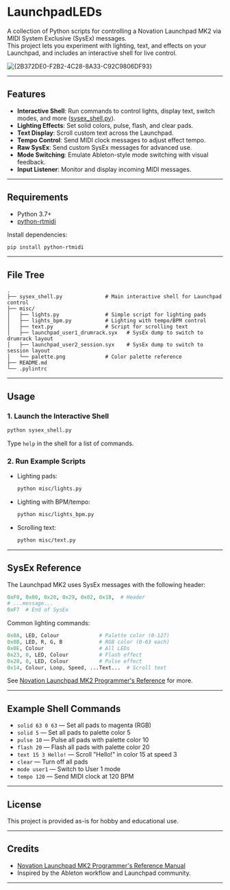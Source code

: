 # LaunchpadLEDs

A collection of Python scripts for controlling a Novation Launchpad MK2 via MIDI System Exclusive (SysEx) messages.  
This project lets you experiment with lighting, text, and effects on your Launchpad, and includes an interactive shell for live control.

![{2B372DE0-F2B2-4C28-8A33-C92C9806DF93}](https://github.com/user-attachments/assets/f488a345-0f55-4240-aef9-58cb05e13d32)

---

## Features

- **Interactive Shell**: Run commands to control lights, display text, switch modes, and more ([sysex_shell.py](sysex_shell.py)).
- **Lighting Effects**: Set solid colors, pulse, flash, and clear pads.
- **Text Display**: Scroll custom text across the Launchpad.
- **Tempo Control**: Send MIDI clock messages to adjust effect tempo.
- **Raw SysEx**: Send custom SysEx messages for advanced use.
- **Mode Switching**: Emulate Ableton-style mode switching with visual feedback.
- **Input Listener**: Monitor and display incoming MIDI messages.

---

## Requirements

- Python 3.7+
- [python-rtmidi](https://pypi.org/project/python-rtmidi/)

Install dependencies:
```sh
pip install python-rtmidi
```

---

## File Tree

```
.
├── sysex_shell.py              # Main interactive shell for Launchpad control
├── misc/
│   ├── lights.py               # Simple script for lighting pads
│   ├── lights_bpm.py           # Lighting with tempo/BPM control
│   ├── text.py                 # Script for scrolling text
│   ├── launchpad_user1_drumrack.syx   # SysEx dump to switch to drumrack layout
│   ├── launchpad_user2_session.syx    # SysEx dump to switch to session layout
│   └── palette.png             # Color palette reference
├── README.md
└── .pylintrc
```

---

## Usage

### 1. Launch the Interactive Shell

```sh
python sysex_shell.py
```

Type `help` in the shell for a list of commands.

### 2. Run Example Scripts

- Lighting pads:  
  ```sh
  python misc/lights.py
  ```
- Lighting with BPM/tempo:  
  ```sh
  python misc/lights_bpm.py
  ```
- Scrolling text:  
  ```sh
  python misc/text.py
  ```

---

## SysEx Reference

The Launchpad MK2 uses SysEx messages with the following header:
```py
0xF0, 0x00, 0x20, 0x29, 0x02, 0x18,  # Header
# ...message...
0xF7  # End of SysEx
```

Common lighting commands:
```py
0x0A, LED, Colour             # Palette color (0-127)
0x0B, LED, R, G, B            # RGB color (0-63 each)
0x0E, Colour                  # All LEDs
0x23, 0, LED, Colour          # Flash effect
0x28, 0, LED, Colour          # Pulse effect
0x14, Colour, Loop, Speed, ...Text...  # Scroll text
```
See [Novation Launchpad MK2 Programmer's Reference](https://fael-downloads-prod.focusrite.com/customer/prod/s3fs-public/downloads/Launchpad%20MK2%20Programmers%20Reference%20Manual%20v1.03.pdf) for more.

---

## Example Shell Commands

- `solid 63 0 63` — Set all pads to magenta (RGB)
- `solid 5` — Set all pads to palette color 5
- `pulse 10` — Pulse all pads with palette color 10
- `flash 20` — Flash all pads with palette color 20
- `text 15 3 Hello!` — Scroll "Hello!" in color 15 at speed 3
- `clear` — Turn off all pads
- `mode user1` — Switch to User 1 mode
- `tempo 120` — Send MIDI clock at 120 BPM

---

## License

This project is provided as-is for hobby and educational use.

---

## Credits

- [Novation Launchpad MK2 Programmer's Reference Manual](https://fael-downloads-prod.focusrite.com/customer/prod/s3fs-public/downloads/Launchpad%20MK2%20Programmers%20Reference%20Manual%20v1.03.pdf)
- Inspired by the Ableton workflow and Launchpad community.

---
